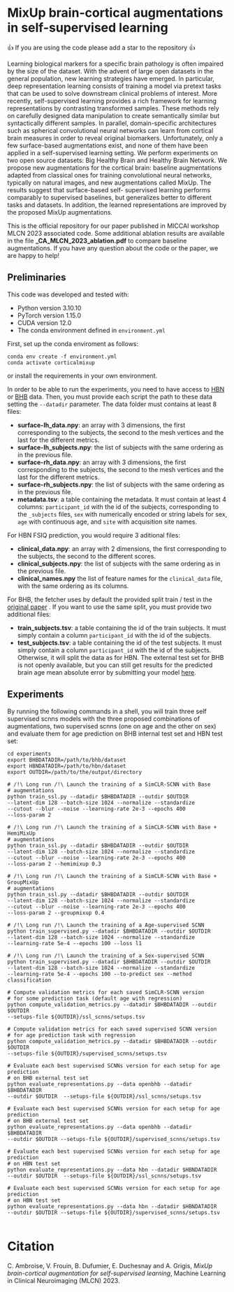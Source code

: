 # MixUp brain-cortical augmentations in self-supervised learning

:+1: If you are using the code please add a star to the repository :+1:

Learning biological markers for a specific brain pathology is often impaired by
 the size of the dataset. With the advent of large open datasets in the general
 population, new learning strategies have emerged. In particular, deep 
representation learning consists of training a model via pretext tasks that can
 be used to solve downstream clinical problems of interest. More recently, 
self-supervised learning provides a rich framework for learning representations
 by contrasting transformed samples. These methods rely on carefully designed 
data manipulation to create semantically similar but syntactically different 
samples. In parallel, domain-specific architectures such as spherical 
convolutional neural networks can learn from cortical brain measures in order 
to reveal original biomarkers. Unfortunately, only a few surface-based 
augmentations exist, and none of them have been applied in a self-supervised 
learning setting. We perform experiments on two open source datasets: Big 
Healthy Brain and Healthy Brain Network. We propose new augmentations for the 
cortical brain: baseline augmentations adapted from classical ones for training 
convolutional neural networks, typically on natural images, and new 
augmentations called MixUp. The results suggest that surface-based self-
supervised learning performs comparably to supervised baselines, but 
generalizes better to different tasks and datasets. In addition, the learned 
representations are improved by the proposed MixUp augmentations.

This is the official repository for our paper published in MICCAI workshop MLCN
2023 associated code. Some additional ablation results are available in the
file **_CA_MLCN_2023_ablation.pdf** to compare baseline augmentations.
If you have any question about the code or the paper, we are happy to help!


## Preliminaries

This code was developed and tested with:
- Python version 3.10.10
- PyTorch version 1.15.0
- CUDA version 12.0
- The conda environment defined in `environment.yml`

First, set up the conda enviroment as follows:

```
conda env create -f environment.yml
conda activate corticalmixup
```

or install the requirements in your own environment. 

In order to be able to run the experiments, you need to have access to [HBN](http://fcon_1000.projects.nitrc.org/indi/cmi_healthy_brain_network/)
or [BHB](https://ieee-dataport.org/open-access/openbhb-multi-site-brain-mri-dataset-age-prediction-and-debiasing)
data. Then, you must provide each script the path to these data setting the
`--datadir` parameter.
The data folder must contains at least 8 files:
- **surface-lh_data.npy**: an array with 3 dimensions, the first corresponding 
  to the subjects, the second to the mesh vertices and the last for the 
  different metrics.
- **surface-lh_subjects.npy**: the list of subjects with the same ordering as
  in the previous file.
- **surface-rh_data.npy**: an array with 3 dimensions, the first corresponding 
  to the subjects, the second to the mesh vertices and the last for the 
  different metrics.
- **surface-rh_subjects.npy**: the list of subjects with the same ordering as
  in the previous file.
- **metadata.tsv**: a table containing the metadata. It must contain at least
  4 columns: `participant_id` with the id of the subjects, corresponding
  to the `_subjects` files, `sex` with numerically encoded or string labels for sex, `age` with
  continuous age, and `site` with acquisition site names.

For HBN FSIQ prediction, you would require 3 aditional files:
- **clinical_data.npy**: an array with 2 dimensions, the first corresponding
  to the subjects, the second to the different scores.
- **clinical_subjects.npy**: the list of subjects with the same ordering as
  in the previous file.
- **clinical_names.npy** the list of feature names for the `clinical_data`
  file, with the same ordering as its columns.

For BHB, the fetcher uses by default the provided split train / test in the 
[original paper](https://www.sciencedirect.com/science/article/pii/S1053811922007522)
. If you want to use the same split, you must provide two additional files:
- **train_subjects.tsv**: a table containing the id of the train subjects. It 
  must simply contain a column `participant_id` with the id of the subjects.
- **test_subjects.tsv**: a table containing the id of the test subjects. It 
  must simply contain a column `participant_id` with the id of the subjects.
Otherwise, it will split the data as for HBN.
The external test set for BHB is not openly available, but you can still get
results for the predicted brain age mean absolute error by submitting your 
model [here](https://baobablab.github.io/bhb/challenges/age_prediction_with_site_removal).

## Experiments

By running the following commands in a shell, you will train three self 
supervised scnns models with the three proposed combinations of augmentations,
two supervised scnns (one on age and the other on sex) and evaluate them
for age prediction on BHB internal test set and HBN test set:

```
cd experiments
export BHBDATADIR=/path/to/bhb/dataset
export HBNDATADIR=/path/to/hbn/dataset
export OUTDIR=/path/to/the/output/directory

# /!\ Long run /!\ Launch the training of a SimCLR-SCNN with Base
# augmentations 
python train_ssl.py --datadir $BHBDATADIR --outdir $OUTDIR 
--latent-dim 128 --batch-size 1024 --normalize --standardize 
--cutout --blur --noise --learning-rate 2e-3 --epochs 400 
--loss-param 2

# /!\ Long run /!\ Launch the training of a SimCLR-SCNN with Base + HemiMixUp
# augmentations 
python train_ssl.py --datadir $BHBDATADIR --outdir $OUTDIR 
--latent-dim 128 --batch-size 1024 --normalize --standardize 
--cutout --blur --noise --learning-rate 2e-3 --epochs 400 
--loss-param 2 --hemimixup 0.3

# /!\ Long run /!\ Launch the training of a SimCLR-SCNN with Base + GroupMixUp
# augmentations 
python train_ssl.py --datadir $BHBDATADIR --outdir $OUTDIR 
--latent-dim 128 --batch-size 1024 --normalize --standardize 
--cutout --blur --noise --learning-rate 2e-3 --epochs 400 
--loss-param 2 --groupmixup 0.4

# /!\ Long run /!\ Launch the training of a Age-supervised SCNN
python train_supervised.py --datadir $BHBDATADIR --outdir $OUTDIR 
--latent-dim 128 --batch-size 1024 --normalize --standardize 
--learning-rate 5e-4 --epochs 100 --loss l1

# /!\ Long run /!\ Launch the training of a Sex-supervised SCNN
python train_supervised.py --datadir $BHBDATADIR --outdir $OUTDIR 
--latent-dim 128 --batch-size 1024 --normalize --standardize 
--learning-rate 5e-4 --epochs 100 --to-predict sex --method classification

# Compute validation metrics for each saved SimCLR-SCNN version
# for some prediction task (default age with regression)
python compute_validation_metrics.py --datadir $BHBDATADIR --outdir $OUTDIR 
--setups-file ${OUTDIR}/ssl_scnns/setups.tsv

# Compute validation metrics for each saved supervised SCNN version
# for age prediction task with regression
python compute_validation_metrics.py --datadir $BHBDATADIR --outdir $OUTDIR 
--setups-file ${OUTDIR}/supervised_scnns/setups.tsv

# Evaluate each best supervised SCNNs version for each setup for age prediction
# on BHB external test set
python evaluate_representations.py --data openbhb --datadir $BHBDATADIR 
--outdir $OUTDIR  --setups-file ${OUTDIR}/ssl_scnns/setups.tsv

# Evaluate each best supervised SCNNs version for each setup for age prediction
# on BHB external test set
python evaluate_representations.py --data openbhb --datadir $BHBDATADIR 
--outdir $OUTDIR --setups-file ${OUTDIR}/supervised_scnns/setups.tsv

# Evaluate each best supervised SCNNs version for each setup for age prediction
# on HBN test set
python evaluate_representations.py --data hbn --datadir $HBNDATADIR 
--outdir $OUTDIR  --setups-file ${OUTDIR}/ssl_scnns/setups.tsv

# Evaluate each best supervised SCNNs version for each setup for age prediction
# on HBN test set
python evaluate_representations.py --data hbn --datadir $HBNDATADIR 
--outdir $OUTDIR --setups-file ${OUTDIR}/supervised_scnns/setups.tsv


```

Citation
========

C. Ambroise, V. Frouin, B. Dufumier, E. Duchesnay and A. Grigis, *MixUp brain-cortical augmentation for self-supervised
learning*, Machine Learning in Clinical Neuroimaging (MLCN) 2023.

